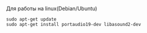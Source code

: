 Для работы на linux(Debian/Ubuntu)
    
    sudo apt-get update
    sudo apt-get install portaudio19-dev libasound2-dev
